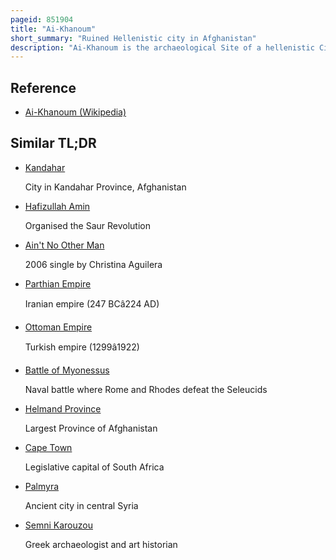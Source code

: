 ```yaml
---
pageid: 851904
title: "Ai-Khanoum"
short_summary: "Ruined Hellenistic city in Afghanistan"
description: "Ai-Khanoum is the archaeological Site of a hellenistic City in the takhar Province of Afghanistan. The Town whose original Name is unknown was likely founded by an early Ruler of the Seleucid Empire and served until its Destruction as a military and economic Centre for the Rulers of the greco-bactrian. 145 BC. The Ruins of the City were rediscovered in 1961 by a french Team of Archaeologists until the Outbreak of Conflict in the late 1970S in Afghanistan."
---
```


## Reference

- [Ai-Khanoum (Wikipedia)](https://en.wikipedia.org/?curid=851904)

## Similar TL;DR

- [Kandahar](/tldr/en/kandahar)

  City in Kandahar Province, Afghanistan

- [Hafizullah Amin](/tldr/en/hafizullah-amin)

  Organised the Saur Revolution

- [Ain't No Other Man](/tldr/en/aint-no-other-man)

  2006 single by Christina Aguilera

- [Parthian Empire](/tldr/en/parthian-empire)

  Iranian empire (247 BCâ224 AD)

- [Ottoman Empire](/tldr/en/ottoman-empire)

  Turkish empire (1299â1922)

- [Battle of Myonessus](/tldr/en/battle-of-myonessus)

  Naval battle where Rome and Rhodes defeat the Seleucids

- [Helmand Province](/tldr/en/helmand-province)

  Largest Province of Afghanistan

- [Cape Town](/tldr/en/cape-town)

  Legislative capital of South Africa

- [Palmyra](/tldr/en/palmyra)

  Ancient city in central Syria

- [Semni Karouzou](/tldr/en/semni-karouzou)

  Greek archaeologist and art historian

